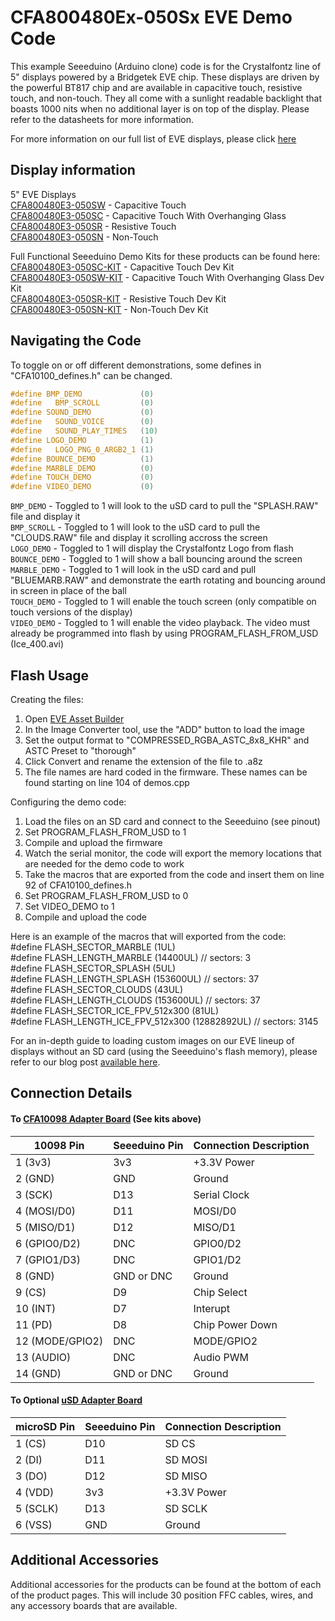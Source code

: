 # CFA800480Ex-050Sx EVE Demo Code

This example Seeeduino (Arduino clone) code is for the Crystalfontz line of 5" displays powered by a Bridgetek EVE chip. These displays are driven by the powerful BT817 chip and are available in capacitive touch, resistive touch, and non-touch. They all come with a sunlight readable backlight that boasts 1000 nits when no additional layer is on top of the display. Please refer to the datasheets for more information.

For more information on our full list of EVE displays, please click [here](https://www.crystalfontz.com/products/eve-accelerated-tft-displays.php)

## Display information
5" EVE Displays\
[CFA800480E3-050SW](https://www.crystalfontz.com/product/cfa800480e3050sw) - Capacitive Touch\
[CFA800480E3-050SC](https://www.crystalfontz.com/product/cfa800480e3050sc) - Capacitive Touch With Overhanging Glass\
[CFA800480E3-050SR](https://www.crystalfontz.com/product/cfa800480e3050sr) - Resistive Touch\
[CFA800480E3-050SN](https://www.crystalfontz.com/product/cfa800480e3050sn) - Non-Touch


 
Full Functional Seeeduino Demo Kits for these products can be found here:  
[CFA800480E3-050SC-KIT](https://www.crystalfontz.com/product/cfa800480e3050sckit) - Capacitive Touch Dev Kit\
[CFA800480E3-050SW-KIT](https://www.crystalfontz.com/product/cfa800480e3050swkit) - Capacitive Touch With Overhanging Glass Dev Kit\
[CFA800480E3-050SR-KIT](https://www.crystalfontz.com/product/cfa800480e3050srkit) - Resistive Touch Dev Kit\
[CFA800480E3-050SN-KIT](https://www.crystalfontz.com/product/cfa800480e3050snkit) - Non-Touch Dev Kit

## Navigating the Code

To toggle on or off different demonstrations, some defines in "CFA10100_defines.h" can be changed.

```c++
#define BMP_DEMO             (0)  
#define   BMP_SCROLL         (0)  
#define SOUND_DEMO           (0)  
#define   SOUND_VOICE        (0)  
#define   SOUND_PLAY_TIMES   (10)
#define LOGO_DEMO            (1)  
#define   LOGO_PNG_0_ARGB2_1 (1)  
#define BOUNCE_DEMO          (1)  
#define MARBLE_DEMO          (0)  
#define TOUCH_DEMO           (0)
#define VIDEO_DEMO           (0) 
```

`BMP_DEMO` - Toggled to 1 will look to the uSD card to pull the "SPLASH.RAW" file and display it \
`BMP_SCROLL` - Toggled to 1 will look to the uSD card to pull the "CLOUDS.RAW" file and display it scrolling accross the screen\
`LOGO_DEMO` - Toggled to 1 will display the Crystalfontz Logo from flash\
`BOUNCE_DEMO` - Toggled to 1 will show a ball bouncing around the screen\
`MARBLE_DEMO` - Toggled to 1 will look in the uSD card and pull "BLUEMARB.RAW" and demonstrate the earth rotating and bouncing around in screen in place of the ball\
`TOUCH_DEMO` - Toggled to 1 will enable the touch screen (only compatible on touch versions of the display)\
`VIDEO_DEMO` - Toggled to 1 will enable the video playback. The video must already be programmed into flash by using PROGRAM_FLASH_FROM_USD (Ice_400.avi)

## Flash Usage
Creating the files:
1. Open [EVE Asset Builder](https://brtchip.com/eab/)
2. In the Image Converter tool, use the "ADD" button to load the image
3. Set the output format to "COMPRESSED_RGBA_ASTC_8x8_KHR" and ASTC Preset to "thorough"
4. Click Convert and rename the extension of the file to .a8z
5. The file names are hard coded in the firmware. These names can be found starting on line 104 of demos.cpp

Configuring the demo code:
1. Load the files on an SD card and connect to the Seeeduino (see pinout)
2. Set PROGRAM_FLASH_FROM_USD to 1
3. Compile and upload the firmware
4. Watch the serial monitor, the code will export the memory locations that are needed for the demo code to work
5. Take the macros that are exported from the code and insert them on line 92 of CFA10100_defines.h
6. Set PROGRAM_FLASH_FROM_USD to 0
7. Set VIDEO_DEMO to 1 
8. Compile and upload the code

Here is an example of the macros that will exported from the code:\
#define FLASH_SECTOR_MARBLE (1UL)\
#define FLASH_LENGTH_MARBLE (14400UL) // sectors: 3\
#define FLASH_SECTOR_SPLASH (5UL)\
#define FLASH_LENGTH_SPLASH (153600UL) // sectors: 37\
#define FLASH_SECTOR_CLOUDS (43UL)\
#define FLASH_LENGTH_CLOUDS (153600UL) // sectors: 37\
#define FLASH_SECTOR_ICE_FPV_512x300 (81UL)\
#define FLASH_LENGTH_ICE_FPV_512x300 (12882892UL) // sectors: 3145

For an in-depth guide to loading custom images on our EVE lineup of displays without an SD card (using the Seeeduino's flash memory), please refer to our blog post [available here](https://www.crystalfontz.com/blog/custom-images-on-eve-displays/).

## Connection Details
#### To [CFA10098 Adapter Board](https://www.crystalfontz.com/product/cfa10098) (See kits above)
| 10098 Pin         | Seeeduino Pin| Connection Description |
|-------------------|--------------|------------------------|
| 1  (3v3)          | 3v3          | +3.3V Power            |
| 2  (GND)          | GND          | Ground                 |
| 3  (SCK)          | D13          | Serial Clock           |
| 4  (MOSI/D0)      | D11          | MOSI/D0                |
| 5  (MISO/D1)      | D12          | MISO/D1                |
| 6  (GPIO0/D2)     | DNC          | GPIO0/D2               |
| 7  (GPIO1/D3)     | DNC          | GPIO1/D2               |
| 8  (GND)          | GND or DNC   | Ground                 |
| 9  (CS)           | D9           | Chip Select            |
| 10 (INT)          | D7           | Interupt               |
| 11 (PD)           | D8           | Chip Power Down        |
| 12 (MODE/GPIO2)   | DNC          | MODE/GPIO2             |
| 13 (AUDIO)        | DNC          | Audio PWM              |
| 14 (GND)          | GND or DNC   | Ground                 |


#### To Optional [uSD Adapter Board](https://www.crystalfontz.com/product/cfa10112) 
| microSD Pin | Seeeduino Pin| Connection Description |
|-------------|--------------|------------------------|
| 1 (CS)      | D10          | SD CS                  |
| 2 (DI)      | D11          | SD MOSI                |
| 3 (DO)      | D12          | SD MISO                |
| 4 (VDD)     | 3v3          | +3.3V Power            |
| 5 (SCLK)    | D13          | SD SCLK                |
| 6 (VSS)     | GND          | Ground                 |

## Additional Accessories
Additional accessories for the products can be found at the bottom of each of the product pages. This will include 30 position FFC cables, wires, and any accessory boards that are available.
